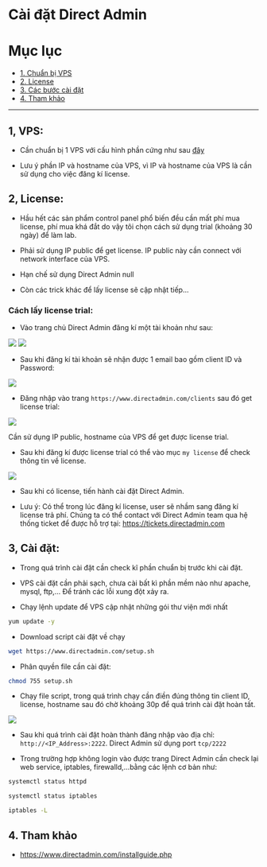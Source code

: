 # Cài đặt Direct Admin

# Mục lục

- [1. Chuẩn bị VPS](#1)
- [2. License](#2)
- [3. Các bước cài đặt](#3)
- [4. Tham khảo](#4)

---------------------------------

<a name="1"></a>
## 1, VPS:

- Cần chuẩn bị 1 VPS với cấu hình phần cứng như sau [đây](https://github.com/trimq/ghichep/blob/master/TriMQ/DirectAdmin/docs/0.%20System%20Requirements.md)

- Lưu ý phần IP và hostname của VPS, vì IP và hostname của VPS là cần sử dụng cho việc đăng kí license.


<a name="2"></a>
## 2, License:

- Hầu hết các sản phẩm control panel phổ biến đều cần mất phí mua license, phí mua khá đắt do vậy tôi chọn cách sử dụng trial (khoảng 30 ngày) để làm lab.

- Phải sử dụng IP public để get license. IP public này cần connect với network interface của VPS.

- Hạn chế sử dụng Direct Admin null

- Còn các trick khác để lấy license sẽ cập nhật tiếp...

### Cách lấy license trial:

- Vào trang chủ Direct Admin đăng kí một tài khoản như sau:

<img src="https://github.com/trimq/ghichep/blob/master/TriMQ/DirectAdmin/images/Screenshot_6.png">

<img src="https://github.com/trimq/ghichep/blob/master/TriMQ/DirectAdmin/images/Screenshot_7.png">


- Sau khi đăng kí tài khoản sẽ nhận được 1 email bao gồm client ID và Password:

<img src="https://github.com/trimq/ghichep/blob/master/TriMQ/DirectAdmin/images/10.png">

- Đăng nhập vào trang `https://www.directadmin.com/clients` sau đó get license trial:

<img src="https://github.com/trimq/ghichep/blob/master/TriMQ/DirectAdmin/images/Screenshot_8.png">

Cần sử dụng IP public, hostname của VPS để get được license trial.

- Sau khi đăng kí được license trial có thể vào mục `my license` để check thông tin về license.

<img src="https://github.com/trimq/ghichep/blob/master/TriMQ/DirectAdmin/images/Screenshot_9.png">

- Sau khi có license, tiến hành cài đặt Direct Admin.

- Lưu ý: Có thể trong lúc đăng kí license, user sẽ nhầm sang đăng kí license trả phí. Chúng ta có thể contact với Direct Admin team qua hệ thống ticket để được hỗ trợ tại:
https://tickets.directadmin.com


<a name="3"></a>
## 3, Cài đặt:

- Trong quá trình cài đặt cần check kĩ phần chuẩn bị trước khi cài đặt.

- VPS cài đặt cần phải sạch, chưa cài bất kì phần mềm nào như apache, mysql, ftp,... Để tránh các lỗi xung đột xảy ra.

- Chạy lệnh update để VPS cập nhật những gói thư viện mới nhất

```sh
yum update -y
```

- Download script cài đặt về chạy

```sh
wget https://www.directadmin.com/setup.sh
```

- Phân quyền file cần cài đặt:

```sh
chmod 755 setup.sh
```

- Chạy file script, trong quá trình chạy cần điền đúng thông tin client ID, license, hostname sau đó chờ khoảng 30p để quá trình cài đặt hoàn tất.

<img src="https://github.com/trimq/ghichep/blob/master/TriMQ/DirectAdmin/images/11.png">

- Sau khi quá trình cài đặt hoàn thành đăng nhập vào địa chỉ: `http://<IP_Address>:2222`. Direct Admin sử dụng port `tcp/2222`

- Trong trường hợp không login vào được trang Direct Admin cần check lại web service, iptables, firewalld,...bằng các lệnh cơ bản như:

```sh
systemctl status httpd

systemctl status iptables

iptables -L
```

<a name="4"></a>
## 4. Tham khảo

- https://www.directadmin.com/installguide.php


